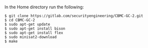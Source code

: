 In the Home directory run the following:
```
$ git clone https://gitlab.com/securityengineering/CBMC-GC-2.git
$ cd CBMC-GC-2
$ sudo apt-get update
$ sudo apt-get install bison
$ sudo apt-get install flex
$ sudo minisat2-download
$ make
```
